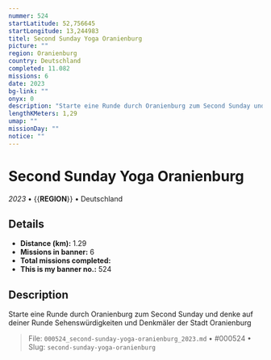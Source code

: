 ```yaml
---
nummer: 524
startLatitude: 52,756645
startLongitude: 13,244983
titel: Second Sunday Yoga Oranienburg
picture: ""
region: Oranienburg
country: Deutschland
completed: 11.082
missions: 6
date: 2023
bg-link: ""
onyx: 0
description: "Starte eine Runde durch Oranienburg zum Second Sunday und denke auf deiner Runde Sehenswürdigkeiten und Denkmäler der Stadt Oranienburg"
lengthKMeters: 1,29
umap: ""
missionDay: ""
notice: ""
---
```

# Second Sunday Yoga Oranienburg

*2023* • {{__REGION__}} • Deutschland





## Details
- **Distance (km):** 1.29
- **Missions in banner:** 6
- **Total missions completed:** 
- **This is my banner no.:** 524



## Description
Starte eine Runde durch Oranienburg zum Second Sunday und denke auf deiner Runde Sehenswürdigkeiten und Denkmäler der Stadt Oranienburg




> File: `000524_second-sunday-yoga-oranienburg_2023.md` • #000524 • Slug: `second-sunday-yoga-oranienburg`
